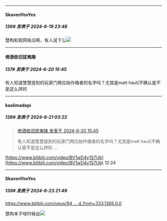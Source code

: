 ﻿
*****

####  SkavenYesYes  
##### 136#       发表于 2024-6-19 23:48

慧构和观网啥瓜啊，有人说下么<img src="https://static.saraba1st.com/image/smiley/face2017/009.gif" referrerpolicy="no-referrer">


*****

####  倚酒依旧拔夷陵  
##### 137#       发表于 2024-6-20 15:45

有人知道慧慧提到的玩家门两位始作俑者的名字吗？尤其是matt haul(不确认是不是这么拼的


*****

####  kaolimadepi  
##### 138#       发表于 2024-6-21 03:22

<blockquote><a href="httphttps://bbs.saraba1st.com/2b/forum.php?mod=redirect&amp;goto=findpost&amp;pid=65311568&amp;ptid=2091708" target="_blank">倚酒依旧拔夷陵 发表于 2024-6-20 15:45</a>

有人知道慧慧提到的玩家门两位始作俑者的名字吗？尤其是matt haul(不确认是不是这么拼的 ...</blockquote>
[https://www.bilibili.com/video/BV1wD4y1S7Ub](https://www.bilibili.com/video/BV1wD4y1S7Ub) 12:24


*****

####  SkavenYesYes  
##### 139#       发表于 2024-6-23 21:49

[https://www.bilibili.com/opus/94 ... d_from=333.1365.0.0](https://www.bilibili.com/opus/946210617317916758?spm_id_from=333.1365.0.0)

慧构本子啥时候出<img src="https://static.saraba1st.com/image/smiley/face2017/067.png" referrerpolicy="no-referrer">

